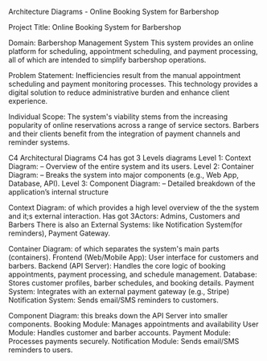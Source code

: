 Architecture Diagrams - Online Booking System for Barbershop

Project Title: Online Booking System for Barbershop

Domain: Barbershop Management System
This system provides an online platform for scheduling, appointment scheduling, and payment processing, all of which are intended to simplify barbershop operations.

Problem Statement: Inefficiencies result from the manual appointment scheduling and payment monitoring processes. This technology provides a digital solution to reduce administrative burden and enhance client experience.

Individual Scope:
The system's viability stems from the increasing popularity of online reservations across a range of service sectors. Barbers and their clients benefit from the integration of payment channels and reminder systems.

C4 Architectural Diagrams C4 has got 3 Levels diagrams Level 1: Context Diagram: – Overview of the entire system and its users. Level 2: Container Diagram: – Breaks the system into major components (e.g., Web App, Database, API). Level 3: Component Diagram: – Detailed breakdown of the application’s internal structure

Context Diagram: of which provides a high level overview of the the system and it;s external interaction. Has got 3Actors: Admins, Customers and Barbers There is also an External Systems: like Notification System(for reminders), Payment Gateway.

Container Diagram: of which separates the system's main parts (containers). Frontend (Web/Mobile App): User interface for customers and barbers. Backend (API Server): Handles the core logic of booking appointments, payment processing, and schedule management. Database: Stores customer profiles, barber schedules, and booking details. Payment System: Integrates with an external payment gateway (e.g., Stripe) Notification System: Sends email/SMS reminders to customers.

Component Diagram: this breaks down the API Server into smaller components. Booking Module: Manages appointments and availability User Module: Handles customer and barber accounts. Payment Module: Processes payments securely. Notification Module: Sends email/SMS reminders to users.

